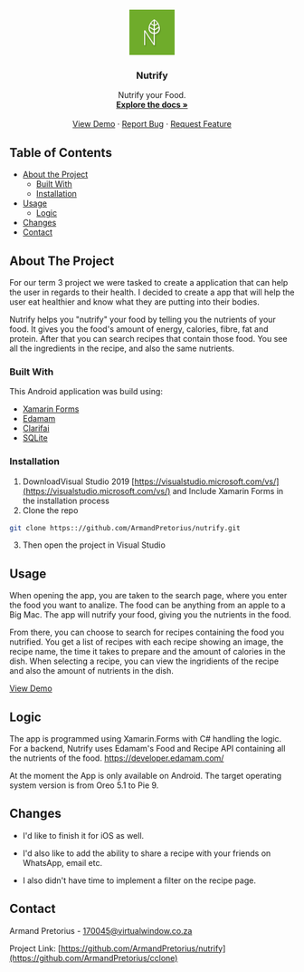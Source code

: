<!--Nutrify README.MD-->

<!-- PROJECT LOGO -->
<br />
<p align="center">
  <a href="https://github.com/ArmandPretorius/nutrify">
    <img src="nutrify/nutrify.Android/Resources/mipmap-hdpi/icon.png" alt="Logo" height="80" radius="40"/>
  </a>

  <h3 align="center">Nutrify</h3>

  <p align="center">
    Nutrify your Food.
    <br />
    <a href="https://github.com/ArmandPretorius/nutrify"><strong>Explore the docs »</strong></a>
    <br />
    <br />
    <a href="https://github.com/ArmandPretorius/nutrify">View Demo</a>
    ·
    <a href="https://github.com/ArmandPretorius/nutrify/issues">Report Bug</a>
    ·
    <a href="https://github.com/ArmandPretorius/nutrify/issues">Request Feature</a>
  </p>
</p>



<!-- TABLE OF CONTENTS -->
## Table of Contents

* [About the Project](#about-the-project)
  * [Built With](#built-with)
  * [Installation](#installation)
* [Usage](#usage)
  * [Logic](#logic)
* [Changes](#changes)
* [Contact](#contact)

<!-- ABOUT THE PROJECT -->
## About The Project

For our term 3 project we were tasked to create a application that can help the user in regards
to their health. I decided to create a app that will help the user eat healthier and know what
they are putting into their bodies. 

Nutrify helps you "nutrify" your food by telling you the nutrients of your food. It gives you the
food's amount of energy, calories, fibre, fat and protein. After that you can search recipes that
contain those food. You see all the ingredients in the recipe, and also the same nutrients.

### Built With
This Android application was build using:
* [Xamarin Forms](https://dotnet.microsoft.com/apps/xamarin/xamarin-forms)
* [Edamam](https://developer.edamam.com/)
* [Clarifai](https://www.clarifai.com/)
* [SQLite](https://docs.microsoft.com/en-us/xamarin/xamarin-forms/data-cloud/data/databases)


### Installation

1. DownloadVisual Studio 2019 [https://visualstudio.microsoft.com/vs/](https://visualstudio.microsoft.com/vs/) and Include Xamarin Forms in the installation process
2. Clone the repo
```sh
git clone https:://github.com/ArmandPretorius/nutrify.git
```
3. Then open the project in Visual Studio

<!-- USAGE -->
## Usage

When opening the app, you are taken to the search page, where you enter the food you want to analize.
The food can be anything from an apple to a Big Mac. The app will nutrify your food, giving you the
nutrients in the food. 

From there, you can choose to search for recipes containing the food you nutrified.
You get a list of recipes with each recipe showing an image, the recipe name, the time it takes to
prepare and the amount of calories in the dish. When selecting a recipe, you can view the ingridients
of the recipe and also the amount of nutrients in the dish.


[View Demo](https://youtu.be/OD3Wk6U-JDA)
<!-- HOW DOES IT WORK -->
## Logic

The app is programmed using Xamarin.Forms with C# handling the logic.
For a backend, Nutrify uses Edamam's Food and Recipe API containing all the nutrients of the food.
https://developer.edamam.com/

At the moment the App is only available on Android. The target operating system version is from 
Oreo 5.1 to Pie 9.


<!-- Changes Made -->
## Changes

* I'd like to finish it for iOS as well.

* I'd also like to add the ability to share a recipe with your friends on WhatsApp, email etc.

* I also didn't have time to implement a filter on the recipe page.



<!-- CONTACT -->
## Contact

Armand Pretorius - 170045@virtualwindow.co.za

Project Link: [https://github.com/ArmandPretorius/nutrify](https://github.com/ArmandPretorius/cclone)







<!-- MARKDOWN LINKS & IMAGES -->
[product-screenshot]: cclone_screenshot.png

